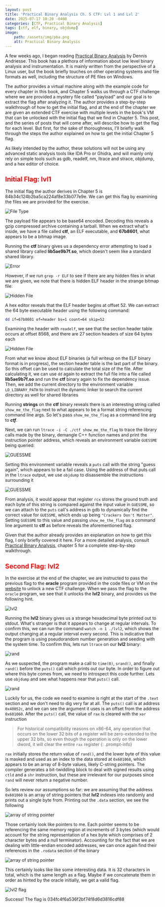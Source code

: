 ```yaml
---
layout: post
title: 'Practical Binary Analysis Ch. 5 CTF: Lvl 1 and Lvl 2'
date: 2025-07-17 10:20 -0400
categories: [CTF, Practical Binary Analysis]
tags: [ctf, elf, binary, objdump]
image:
    path: /assets/img/pba.png
    alt: Practical Binary Analysis
---
```


A few weeks ago, I began reading [Practical Binary Analysis][def] by Dennis Andriesse. This book has a plethora of information about low level binary analysis and instrumentation. It is mainly written from the perspective of a Linux user, but the book briefly touches on other operating systems and file formats as well, including the structure of PE files on Windows.

The author provides a virtual machine along with the example code for every chapter in this book, and Chapter 5 walks us through a CTF challenge where we are provided a mystery file called "payload" and our goal is to extract the flag after analyzing it. The author provides a step-by-step walkthrough of how to get the initial flag, and at the end of the chapter we are given an extended CTF exercise with multiple levels in the book's VM that can be unlocked with the initial flag that we find in Chapter 5. This post, and the series of posts that will come after, will describe how to get the flag for each level. But first, for the sake of thoroughness, I'll briefly walk through the steps the author explained on how to get the initial Chapter 5 flag.

As likely intended by the author, these solutions will not be using any advanced static analysis tools like IDA Pro or Ghidra, and will mainly only rely on simple tools such as gdb, readelf, nm, ltrace and strace, objdump, and a hex editor of choice. 

## <span style="color:red">Initial Flag: lvl1</span>
The initial flag the author derives in Chapter 5 is <blur>84b34c124b2ba5ca224af8e33b077e9e</blur>. We can get this flag by examining the files we are provided for the exercise.

![File Type](/assets/img/lvl0_1.png)

The payload file appears to be base64 encoded. Decoding this reveals a gzip compressed archive containing a tarball. When we extract what's inside, we have a file called **ctf**, an ELF executable, and **67b8601**, what appears to be a bitmap image.

Running the **ctf** binary gives us a dependency error attempting to load a shared library called **lib5ae9b7f.so**, which doesn't seem like a standard shared library.

![Error](/assets/img/lvl0_2.png)

However, if we run ```grep -r ELF``` to see if there are any hidden files in what we are given, we note that there is hidden ELF header in the strange bitmap file:

![Hidden File](/assets/img/lvl0_3.png)

A hex editor reveals that the ELF header begins at offset 52. We can extract the 64 byte executable header using the following command:
```bash
dd if=67b8601 of=header bs=1 count=64 skip=52
```

Examining the header with ```readelf```, we see that the section header table occurs at offset 8568, and there are 27 section headers of size 64 bytes each

![Hidden File](/assets/img/lvl0_4.png)

From what we know about ELF binaries (a full writeup on the ELF binary format is in progress), the section header table is the last part of the binary. So this offset can be used to calculate the total size of the file. After calculating it, we can use ```dd``` again to extract the full file into a file called **lib5ae9b7f.so** and run the **ctf** binary again to fix the dependency issue. Then, we add the current directory to the environment variable ```LD_LIBRARY_PATH``` to instruct the dynamic linker to search the current directory as well for shared libraries

Running **strings** on the **ctf** binary reveals there is an interesting string called ```show_me_the_flag``` next to what appears to be a format string referencing command line args. So let's pass ```show_me_the_flag``` as a command line arg to ***ctf***.

Next, we can run ```ltrace -i -C ./ctf show_me_the_flag``` to trace the library calls made by the binary, demangle C++ function names and print the instruction pointer address, which reveals an environment variable ```GUESSME``` being queried:

![GUESSME](/assets/img/lvl0_5.png)

Setting this environment variable reveals a ```puts``` call with the string "guess again", which appears to be a fail case. Using the address of that puts call in the ```ltrace``` output, we use ```objdump``` to disassemble the instructions surrounding it

![GUESSME](/assets/img/lvl0_6.png)

From analysis, it would appear that register ```rcx``` stores the ground truth and each byte of this string is compared against the input value in ```GUESSME```, so we can attach to the ```puts``` call's address in gdb to dynamically find the correct value for ```GUESSME```, which ends up being ```"Crackers Don't Matter"```. Setting ```GUESSME``` to this value and passing ```show_me_the_flag``` as a command line argument to **ctf** as before reveals the aforementioned flag.

Given that the author already provides an explanation on how to get this flag, I only briefly covered it here. For a more detailed analysis, consult [Practical Binary Analysis][def], chapter 5 for a complete step-by-step walkthrough. 

## <span style="color:red">Second Flag: lvl2</span>

In the exercise at the end of the chapter, we are instructed to pass the previous flag to the **oracle** program provided in the code files or VM on the [website][def] to unlock a new CTF challenge. When we pass the flag to the ```oracle``` program, we see that it unlocks the **lvl2** binary, and provides us the following hint.

![lvl2](/assets/img/lvl2_1.png)

Running the **lvl2** binary gives us a strange hexadecimal byte printed out to stdout. What's stranger is that it appears to change at regular intervals. To confirm this, we can run the command ```watch -n 1 ./lvl2```, which shows the output changing at a regular interval every second. This is indicative that the program is using pseudorandom number generation and seeding with the system time. To confirm this, lets run ```ltrace``` on our **lvl2** binary:

![rand](/assets/img/lvl2_2.png)

As we suspected, the program make a call to ```time(0)```, ```srand()```, and finally ```rand()``` before the ```puts()``` call which prints out our byte. In order to figure out where this byte comes from, we need to introspect this code further. Lets use ```objdump``` and see what happens near that ```puts()``` call.

![rand](/assets/img/lvl2_3.png)

Luckily for us, the code we need to examine is right at the start of the ```.text``` section and we don't need to dig very far at all. The ```puts()``` call is at address ```0x40052c```, and we can see the argument it uses is an offset from the address ```0x601060```. After the ```puts()``` call, the value of ```rax``` is cleared with the ```xor``` instruction 

>For historical compatibility reasons on x86-64, any operation that occurs on the lower 32 bits of a register will be zero-extended to the upper 32 bits, so even though the operation is only on the lower dword, it will clear the entire ```rax``` register
{: .prompt-info}

```rax``` initially stores the return value of ```rand()```, and the lower byte of this value is masked and used as an index to the data stored at ```0x601060```, which appears to be an array of 8-byte values, likely C-string pointers. The compiler generates a bit-twiddling block to deal with signed results using ```ctld``` and a ```shr``` instruction, but these are irrelevant for our purposes since ```rand``` will never return a negative number. 

So lets review our assumptions so far: we are assuming that the address ```0x601060``` is an array of string pointers that **lvl2** indexes into randomly and prints out a single byte from. Printing out the ```.data``` section, we see the following

![array of string pointer](/assets/img/lvl2_4.png)

Those certainly look like pointers to me. Each pointer seems to be referencing the same memory region at increments of 3 bytes (which would account for the string representation of a hex byte which comprises of 2 character bytes and a null terminator). Accounting for the fact that we are dealing with little-endian encoded addresses, we can once again find their references in the ```.rodata``` section of the binary

![array of string pointer](/assets/img/lvl2_5.png)

This certainly looks like like some interesting data. It is 32 characters in total, which is the same length as a flag. Maybe if we concatenate them in order as hinted by the oracle initially, we get a valid flag.

![lvl2 flag](/assets/img/lvl2_6.png)

Success! The flag is <blur>034fc4f6a536f2bf74f8d6d3816cdf88</blur>

[def]: https://practicalbinaryanalysis.com